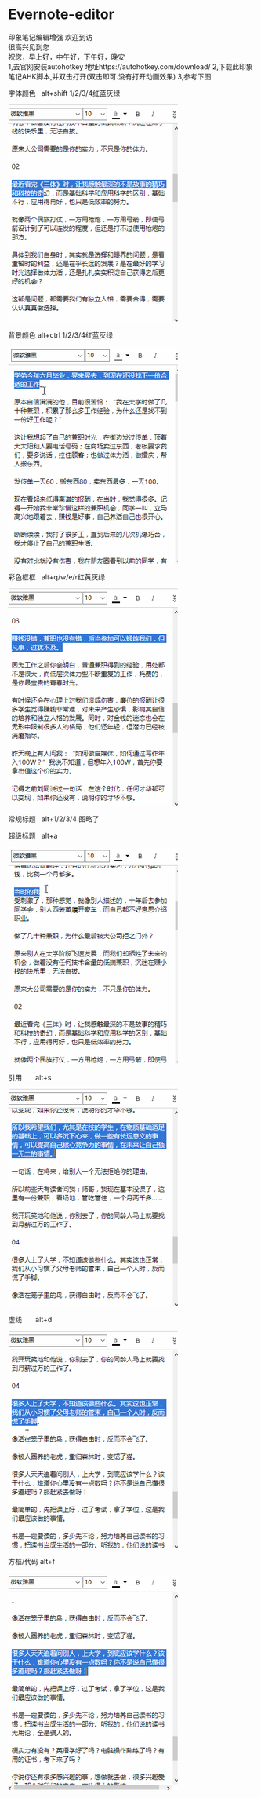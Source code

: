 # Evernote-editor
印象笔记编辑增强
欢迎到访  
很高兴见到您  
祝您，早上好，中午好，下午好，晚安  
1,去官网安装autohotkey 地址https://autohotkey.com/download/
2,下载此印象笔记AHK脚本,并双击打开(双击即可.没有打开动画效果)
3,参考下图

字体颜色   alt+shift 1/2/3/4红蓝灰绿

![Image text](https://github.com/gomingge/Evernote-editor/blob/picture-description/ziys.gif)


背景颜色   alt+ctrl  1/2/3/4红蓝灰绿

![Image text](https://github.com/gomingge/Evernote-editor/blob/picture-description/bjys.gif)


彩色框框   alt+q/w/e/r红黄灰绿

![Image text](https://github.com/gomingge/Evernote-editor/blob/picture-description/cskk.gif)


常规标题   alt+1/2/3/4
图略了

超级标题   alt+a

![Image text](https://github.com/gomingge/Evernote-editor/blob/picture-description/bt.gif)

引用       alt+s

![Image text](https://github.com/gomingge/Evernote-editor/blob/picture-description/yinyong.gif)

虚线       alt+d

![Image text](https://github.com/gomingge/Evernote-editor/blob/picture-description/xvxian.gif)

方框/代码  alt+f

![Image text](https://github.com/gomingge/Evernote-editor/blob/picture-description/fangkuang.gif)
